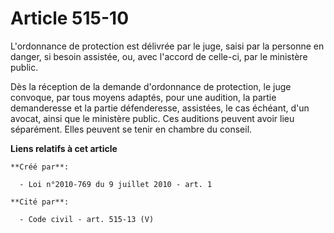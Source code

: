 # Article 515-10

L'ordonnance de protection est délivrée par le juge, saisi par la personne en danger, si besoin assistée, ou, avec l'accord
de celle-ci, par le ministère public. 

Dès la réception de la demande d'ordonnance de protection, le juge convoque, par tous moyens adaptés, pour une audition, la
partie demanderesse et la partie défenderesse, assistées, le cas échéant, d'un avocat, ainsi que le ministère public. Ces
auditions peuvent avoir lieu séparément. Elles peuvent se tenir en chambre du conseil.

**Liens relatifs à cet article**

	**Créé par**:

	  - Loi n°2010-769 du 9 juillet 2010 - art. 1

	**Cité par**:

	  - Code civil - art. 515-13 (V)
